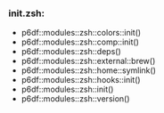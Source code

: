 ### init.zsh:
- p6df::modules::zsh::colors::init()
- p6df::modules::zsh::comp::init()
- p6df::modules::zsh::deps()
- p6df::modules::zsh::external::brew()
- p6df::modules::zsh::home::symlink()
- p6df::modules::zsh::hooks::init()
- p6df::modules::zsh::init()
- p6df::modules::zsh::version()

